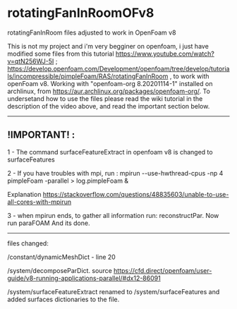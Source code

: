 # rotatingFanInRoomOFv8
rotatingFanInRoom files adjusted to work in OpenFoam v8

This is not my project and i'm very begginer on openfoam, i just have modified some files from this tutorial https://www.youtube.com/watch?v=qtN256WJ-5I ; https://develop.openfoam.com/Development/openfoam/tree/develop/tutorials/incompressible/pimpleFoam/RAS/rotatingFanInRoom , to work with openFoam v8. Working with "openfoam-org 8.20201114-1" installed on archlinux, from https://aur.archlinux.org/packages/openfoam-org/. To undersetand how to use the files please read the wiki tutorial in the description of the video above, and read the important section below.

-----------------------------------------------------------------------
!IMPORTANT! :
-----------------------------------------------------------------------

  1 - The command surfaceFeatureExtract in openfoam v8 is changed to surfaceFeatures


  2 - If you have troubles with mpi, run : 
  mpirun --use-hwthread-cpus -np 4 pimpleFoam -parallel > log.pimpleFoam &
  
  
  Explanation https://stackoverflow.com/questions/48835603/unable-to-use-all-cores-with-mpirun
  
  
  3 - when mpirun ends, to gather all information run: reconstructPar.
  Now run paraFOAM And its done.

-------------------------------------------------------------------------------------


files changed:


  /constant/dynamicMeshDict - line 20
  
 	
  /system/decomposeParDict. source https://cfd.direct/openfoam/user-guide/v8-running-applications-parallel/#dx12-86091
  
  
  /system/surfaceFeatureExtract renamed to /system/surfaceFeatures and added surfaces dictionaries to the file.

